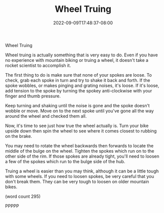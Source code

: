 ﻿---
title: "Wheel Truing"
date: 2022-09-09T17:48:37-08:00
description: "Mountain Biking Tips for Web Success"
featured_image: "/images/Mountain Biking.jpg"
tags: ["Mountain Biking"]
---

Wheel Truing

Wheel truing is actually something that is very easy
to do.  Even if you have no experience with mountain
biking or truing a wheel, it doesn't take a rocket
scientist to accomplish it.

The first thing to do is make sure that none of your
spokes are loose.  To check, grab each spoke in turn
and try to shake it back and forth.  If the spoke 
wobbles, or makes pinging and grating noises, it's
loose.  If it's loose, add tension to the spoke by
turning the spokey anti-clockwise with your finger
and thumb pressure.

Keep turning and shaking until the noise is gone
and the spoke doesn't wobble or move.  Move on to
the next spoke until you've gone all the way around
the wheel and checked them all.

Now, it's time to see just how true the wheel actually
is.  Turn your bike upside down then spin the wheel
to see where it comes closest to rubbing on the
brake.  

You may need to rotate the wheel backwards then
forwards to locate the middle of the bulge on the
wheel.  Tighten the spokes which run on to the
other side of the rim.  If those spokes are already
tight, you'll need to loosen a few of the spokes 
which run to the bulge side of the hub.  

Truing a wheel is easier than you may think, although
it can be a little tough with some wheels.  If 
you need to loosen spokes, be very careful that 
you don't break them.  They can be very tough
to loosen on older mountain bikes.

(word count 295)

PPPPP
